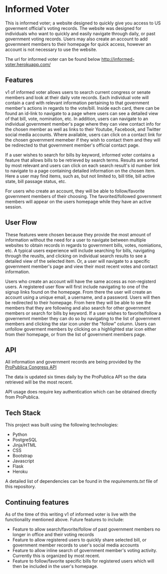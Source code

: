 # Informed Voter

This is informed voter; a website designed to quickly give you access to US goverment official's voting records. The website was designed for individuals who want to quickly and easily navigate through daily, or past government voting records. Users may also create an account to add govermnent members to their homepage for quick access, however an account is not necessary to use the website.

The url for informed voter can be found below
http://informed-voter.herokuapp.com/

## Features

v1 of informed voter allows users to search current congress or senate members and look at their daily vote records. Each individual vote will contain a card with relevant information pertaining to that government member's actions in regards to the vote/bill. Inside each card, there can be found an id-link to navigate to a page where users can see a detailed view of that bill, vote, nomination, etc. In addition, users can navigate to an individual government member's page where they can view contact info for the chosen member as well as links to their Youtube, Facebook, and Twitter social media accounts. Where available, users can click on a contact link for the chosen government memeber if they wish to contact them and they will be redirected to that government member's official contact page.

If a user wishes to search for bills by keyword, informed voter contains a feature that allows bills to be retrieved by search terms. Results are sorted by most relevant and users can click on each search result's id number link to navigate to a page containing detailed information on the chosen item. Here a user may find items, such as, but not limited to, bill title, bill active state, bill passage status, etc.

For users who create an account, they will be able to follow/favorite government members of their choosing. The favorited/followed government members will appear on the users homepage while they have an active session.

## User Flow

These features were chosen because they provide the most amount of information without the need for a user to navigate between multiple websites to obtain records in regards to government bills, votes, nomiations, etc. A typical users experience will include searching for bills, navigating through the reuslts, and clicking on individual search results to see a detailed view of the selected item. Or, a user will navigate to a specific government member's page and view their most recent votes and contact information.

Users who create an account will have the same access as non-registerd users. A registered user flow will first include navigating to one of the signup links found on the homepage. From there the user will create an account using a unique email, a username, and a password. Users will then be redirected to their homepage. From here they will be able to see the members that they are following and also search for other government members or search for bills by keyword. If a user wishes to favorite/follow a governemnt member they can do so by navigating to the list of government members and clicking the star icon under the "follow" column. Users can unfollow goverment members by clicking on a highlighted star icon either from their homepage, or from the list of government members page.


## API
All information and government records are being provided by the [ProPublica Congress API](https://projects.propublica.org/api-docs/congress-api/)

The data is updated six times daily by the ProPublica API so the data retrieved will be the most recent.

API usage does require key authentication which can be obtained directly from ProPublica.

## Tech Stack

This project was built using the following technologies:
* Python
* PostgreSQL
* Jinja/HTML 
* CSS
* Bootstrap
* Javascript
* Flask
* Heroku

A detailed list of dependencies can be found in the *requirements.txt* file of this repository.

## Continuing features

As of the time of this writing v1 of informed voter is live with the functionality mentioned above. Future features to include:

* Feature to allow search/favorite/follow of past government members no longer in office and their voting records
* Feature to allow registered users to quickly share selected bill, or government member records to user's social media accounts
* Feature to allow inline search of government member's voting activity. Currently this is organized by most recent.
* Feature to follow/favorite specific bills for registered users which will then be included in the user's homepage.